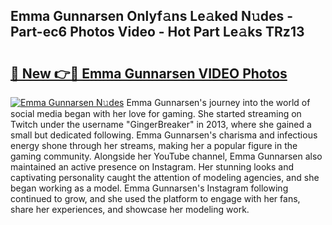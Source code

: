 ## Emma Gunnarsen Onlyf𝚊ns Le𝚊ked N𝚞des - Part-ec6 Photos Video - Hot Part Le𝚊ks TRz13

# <h2><a href="http://ab2982.deff.icu/?id=Emma+Gunnarsen">🔗 New 👉🔴 Emma Gunnarsen VIDEO Photos</a></h2>

[![Emma Gunnarsen N𝚞des](https://i.imgur.com/rIISA9y.gif)](http://ab2982.deff.icu/?id=Emma+Gunnarsen)
Emma Gunnarsen's journey into the world of social media began with her love for gaming. She started streaming on Twitch under the username "GingerBreaker" in 2013, where she gained a small but dedicated following. Emma Gunnarsen's charisma and infectious energy shone through her streams, making her a popular figure in the gaming community. Alongside her YouTube channel, Emma Gunnarsen also maintained an active presence on Instagram. Her stunning looks and captivating personality caught the attention of modeling agencies, and she began working as a model. Emma Gunnarsen's Instagram following continued to grow, and she used the platform to engage with her fans, share her experiences, and showcase her modeling work.
